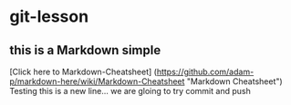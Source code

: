 # git-lesson
## this is a Markdown simple
[Click here to Markdown-Cheatsheet] (https://github.com/adam-p/markdown-here/wiki/Markdown-Cheatsheet "Markdown Cheatsheet")
Testing this is a new line... we are gloing to try commit and push